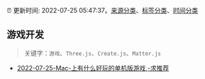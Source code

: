 :alarm_clock: 更新时间: 2022-07-25 05:47:37。[来源分类](../README.md)、[标签分类](../TAGS.md)、[时间分类](../TIMELINE.md)

## 游戏开发


> 关键字：`游戏`、`Three.js`、`Create.js`、`Matter.js`



- [2022-07-25-Mac-上有什么好玩的单机版游戏,-求推荐](https://www.v2ex.com/t/868511) 